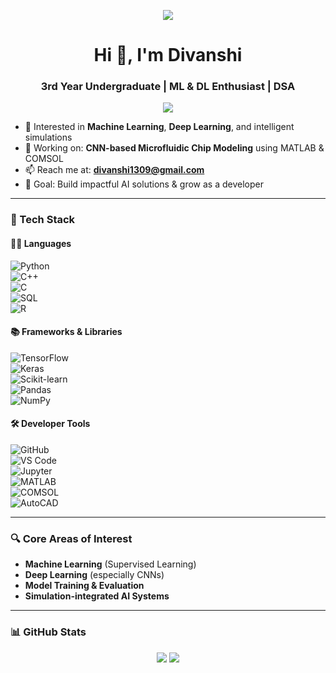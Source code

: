 <p align="center">
  <img src="https://readme-typing-svg.demolab.com/?lines=Hi,+I'm+Divanshi;ML+%7C+DL+%7C+COMSOL+%7C+DSA&center=true&width=380&height=45">
</p>

<h1 align="center">Hi 👋, I'm Divanshi</h1>
<h3 align="center">3rd Year Undergraduate | ML & DL Enthusiast | DSA</h3>

<p align="center">
  <img src="https://komarev.com/ghpvc/?username=divisayscode&label=Profile%20views&color=0e75b6&style=flat" />
</p>


- 🧠 Interested in **Machine Learning**, **Deep Learning**, and intelligent simulations  
- 🧪 Working on: **CNN-based Microfluidic Chip Modeling** using MATLAB & COMSOL  
- 📫 Reach me at: **divanshi1309@gmail.com**  
- 🎯 Goal: Build impactful AI solutions & grow as a developer

---

### 🧰 Tech Stack

#### 🧑‍💻 Languages  
![Python](https://img.shields.io/badge/-Python-3776AB?style=for-the-badge&logo=python&logoColor=white)  
![C++](https://img.shields.io/badge/-C++-00599C?style=for-the-badge&logo=c%2B%2B&logoColor=white)  
![C](https://img.shields.io/badge/-C-111111?style=for-the-badge&logo=c&logoColor=white)  
![SQL](https://img.shields.io/badge/-SQL-336791?style=for-the-badge&logo=postgresql&logoColor=white)  
![R](https://img.shields.io/badge/-R-276DC3?style=for-the-badge&logo=r&logoColor=white)

#### 📚 Frameworks & Libraries  
![TensorFlow](https://img.shields.io/badge/-TensorFlow-FF6F00?style=for-the-badge&logo=tensorflow&logoColor=white)  
![Keras](https://img.shields.io/badge/-Keras-D00000?style=for-the-badge&logo=keras&logoColor=white)  
![Scikit-learn](https://img.shields.io/badge/-Scikit%20Learn-F7931E?style=for-the-badge&logo=scikit-learn&logoColor=white)  
![Pandas](https://img.shields.io/badge/-Pandas-150458?style=for-the-badge&logo=pandas&logoColor=white)  
![NumPy](https://img.shields.io/badge/-NumPy-013243?style=for-the-badge&logo=numpy&logoColor=white)  

#### 🛠️ Developer Tools  
![GitHub](https://img.shields.io/badge/-GitHub-181717?style=for-the-badge&logo=github&logoColor=white)  
![VS Code](https://img.shields.io/badge/-VSCode-007ACC?style=for-the-badge&logo=visual-studio-code&logoColor=white)  
![Jupyter](https://img.shields.io/badge/-Jupyter-F37626?style=for-the-badge&logo=jupyter&logoColor=white)  
![MATLAB](https://img.shields.io/badge/-MATLAB-orange?style=for-the-badge&logo=mathworks&logoColor=white)  
![COMSOL](https://img.shields.io/badge/-COMSOL-003366?style=for-the-badge&logo=comsol&logoColor=white)  
![AutoCAD](https://img.shields.io/badge/-AutoCAD-CB2026?style=for-the-badge&logo=autodesk&logoColor=white)

---

### 🔍 Core Areas of Interest
- **Machine Learning** (Supervised Learning)  
- **Deep Learning** (especially CNNs)  
- **Model Training & Evaluation**  
- **Simulation-integrated AI Systems**

---


### 📊 GitHub Stats  
<p align="center">
  <img src="https://github-readme-stats.vercel.app/api?username=divisayscode&show_icons=true&theme=tokyonight" />
  <img src="https://github-readme-stats.vercel.app/api/top-langs/?username=divisayscode&layout=compact&theme=tokyonight" />
</p>
